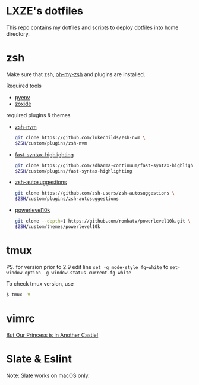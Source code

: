 # LXZE's dotfiles

This repo contains my dotfiles and scripts to deploy dotfiles into home directory.

zsh
==
Make sure that zsh, [oh-my-zsh](https://ohmyz.sh/#install) and plugins are installed.

Required tools
- [pyenv](https://github.com/pyenv/pyenv#getting-pyenv)
- [zoxide](https://github.com/ajeetdsouza/zoxide#step-1-install-zoxide)

required plugins & themes
- [zsh-nvm](https://github.com/lukechilds/zsh-nvm)
	```sh
	git clone https://github.com/lukechilds/zsh-nvm \
	$ZSH/custom/plugins/zsh-nvm
	```
- [fast-syntax-highlighting](fast-syntax-highlighting)
	```sh
	git clone https://github.com/zdharma-continuum/fast-syntax-highlighting.git \
	$ZSH/custom/plugins/fast-syntax-highlighting
	```
- [zsh-autosuggestions](https://github.com/zsh-users/zsh-autosuggestions/blob/master/INSTALL.md#oh-my-zsh)
	```sh
	git clone https://github.com/zsh-users/zsh-autosuggestions \
	$ZSH/custom/plugins/zsh-autosuggestions
	```
- [powerlevel10k](https://github.com/romkatv/powerlevel10k#oh-my-zsh)
	```sh
	git clone --depth=1 https://github.com/romkatv/powerlevel10k.git \
	$ZSH/custom/themes/powerlevel10k
	```


tmux
==
PS. for version prior to 2.9
edit line `set -g mode-style fg=white`
to `set-window-option -g window-status-current-fg white`

To check tmux version, use
```sh
$ tmux -V
```

vimrc
==
[But Our Princess is in Another Castle!](https://github.com/LXZE/.vimrc)

Slate & Eslint
==
Note: Slate works on macOS only.
